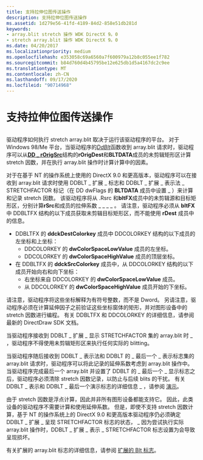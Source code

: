 ```yaml
---
title: 支持拉伸位图传送操作
description: 支持拉伸位图传送操作
ms.assetid: 1d279e56-41fd-4189-84d2-858e51db281d
keywords:
- array.blit stretch 操作 WDK DirectX 9。0
- stretch array.blit 操作 WDK DirectX 9。0
ms.date: 04/20/2017
ms.localizationpriority: medium
ms.openlocfilehash: e353058c69a6560a7f600979a12b8c055ee1f782
ms.sourcegitcommit: b84d760d4b45795be12e625db1d5a4167dc2c9ee
ms.translationtype: MT
ms.contentlocale: zh-CN
ms.lasthandoff: 09/17/2020
ms.locfileid: "90714968"
---
```

# <a name="supporting-stretch-blit-operations"></a>支持拉伸位图传送操作


## <span id="ddk_supporting_stretch_blit_operations_gg"></span><span id="DDK_SUPPORTING_STRETCH_BLIT_OPERATIONS_GG"></span>


驱动程序如何执行 stretch array.blit 取决于运行该驱动程序的平台。 对于 Windows 98/Me 平台，当驱动程序的[*DdBlt*](/windows/win32/api/ddrawint/nc-ddrawint-pdd_surfcb_blt)函数收到 array.blit 请求时，驱动程序可以从[**DD \_ rOrigSrc**](/windows/win32/api/ddrawint/ns-ddrawint-_dd_bltdata)结构的**rOrigDest**和**BLTDATA**成员的未剪辑矩形区计算 stretch 因数，并在执行 array.blit 操作时计算计算中的因素。

对于在基于 NT 的操作系统上使用的 DirectX 9.0 和更高版本，驱动程序可以在接收到 array.blit 请求时使用 DDBLT \_ 扩展 \_ 标志和 DDBLT \_ 扩展 \_ 表示法 \_ STRETCHFACTOR 标记（在 DD dwFlags 的 **BLTDATA** 成员中设置 \_ ）来计算和记录 stretch 因数。 该驱动程序将从 .Rsrc 和**bltFX**成员中的未剪辑源和目标矩形区，分别计算**rSrc**和成员的拉伸系数 \_ \_ \_ \_ 。 请注意，驱动程序必须从 **bltFX**中 DDBLTFX 结构的以下成员获取未剪辑目标矩形区，而不能使用 **rDest** 成员中的信息。

-   DDBLTFX 的 **ddckDestColorkey** 成员中 DDCOLORKEY 结构的以下成员的左坐标和上坐标：
    -   DDCOLORKEY 的 **dwColorSpaceLowValue** 成员的左坐标。
    -   DDCOLORKEY 的 **dwColorSpaceHighValue** 成员的顶层坐标。
-   在 DDBLTFX 的 **ddckSrcColorkey** 成员中，从 DDCOLORKEY 结构的以下成员开始向右和向下坐标：
    -   右坐标来自 DDCOLORKEY 的 **dwColorSpaceLowValue** 成员。
    -   从 DDCOLORKEY 的 **dwColorSpaceHighValue** 成员开始的下坐标。

请注意，驱动程序将这些坐标解释为有符号整数，而不是 Dword。 另请注意，驱动程序必须在计算延伸因子之前验证这些坐标窗体的矩形，并对图形设备中的 stretch 因数进行编程。 有关 DDBLTFX 和 DDCOLORKEY 的详细信息，请参阅最新的 DirectDraw SDK 文档。

当驱动程序接收到 DDBLT \_ 扩展 \_ 显示 STRETCHFACTOR 集的 array.blit 时 \_ ，驱动程序不得使用未剪辑矩形区来执行任何实际的 blitting。

当驱动程序随后接收到 DDBLT \_ 表示法和 DDBLT 的 \_ 最后一个 \_ 表示标志集的 array.blit 请求时，驱动程序可以将此记录的延伸系数考虑到 array.blit 操作中。 当驱动程序完成最后一个 array.blit 并设置了 DDBLT 的 \_ 最后一个 \_ 显示标志之后，驱动程序必须清除 stretch 因数记录，以防止与后续 blits 的干扰。 有关 DDBLT \_ 表示和 DDBLT \_ 最后一个演示标志的详细信息 \_ ，请参阅 [演示](presentation.md)。

由于 stretch 因数是浮点计算，因此并非所有图形设备都能支持它。 因此，此类设备的驱动程序不需要计算和使用延伸系数。 但是，即使不支持 stretch 因数计算，基于 NT 的操作系统上的 DirectX 9.0 和更高版本驱动程序仍必须确定 DDBLT \_ 扩展 \_ 呈现 STRETCHFACTOR 标志的状态， \_ 因为尝试执行实际 array.blit 操作时，DDBLT \_ 扩展 \_ 表示 \_ STRETCHFACTOR 标志设置为会导致呈现损坏。

有关扩展的 array.blit 标志的详细信息，请参阅 [扩展的 Blt 标志](extended-blt-flags.md)。

 

